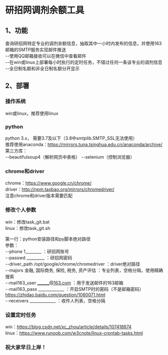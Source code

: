 # 研招网调剂余额工具  
## 1、功能  
查询研招网特定专业的调剂余额信息，抽取其中一小时内发布的信息，并使用163邮箱的SMTP服务实现邮件推送  
--使用QQ邮箱接收可以在微信中查看邮件  
--在win或linux上部署每小时执行的定时任务，不错过任何一条该专业的调剂信息  
--全日制名额和非全日制名额分开显示  

## 2、部署

### 操作系统
win或linux，推荐使用linux

### python
python 3.x， 需要3.7及以下（3.8中smtplib.SMTP_SSL无法使用）  
推荐使用anaconda：https://mirrors.tuna.tsinghua.edu.cn/anaconda/archive/  
第三方库：  
--beautifulsoup4（解析网页中表格）
--selenium（控制浏览器）

### chrome和driver
chrome：https://www.google.cn/chrome/  
driver：http://npm.taobao.org/mirrors/chromedriver/  
注意chrome和driver版本需要匹配

### 修改个人参数
win：修改task_git.bat  
linux：修改task_git.sh  

第一行：python安装路径和py脚本绝对路径  
参数：  
--phone 1________ ：研招网账号  
--passwd _________ ：研招网密码  
--driver_path /opt/google/chrome/chromedriver ：driver绝对路径    
--majors 金融, 国际商务, 保险, 税务, 资产评估 ：专业列表，空格分隔，使用精确搜索  
--mail163_user ______@163.com ：用于发送邮件的163邮箱  
--mail163_pass _____________ ：开启SMTP时的密码（不是邮箱密码）https://zhidao.baidu.com/question/1060071.html    
--receivers _____________ ：收件人列表，空格分隔  

### 设置定时任务
win：https://blog.csdn.net/xc_zhou/article/details/107418874  
linux：https://www.runoob.com/w3cnote/linux-crontab-tasks.html  

### 祝大家早日上岸！

